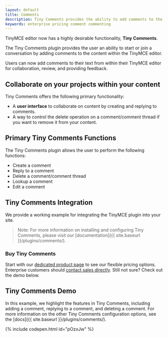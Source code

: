 ```yaml
---
layout: default
title: Comments
description: Tiny Comments provides the ability to add comments to the content and collaborate with other users for content editing.
keywords: enterprise pricing comment commenting
---
```


TinyMCE editor now has a highly desirable functionality, **Tiny Comments**.

The Tiny Comments plugin provides the user an ability to start or join a conversation by adding comments to the content within the TinyMCE editor.

Users can now add comments to their text from within their TinyMCE editor for collaboration, review, and providing feedback.


## Collaborate on your projects within your content

Tiny Comments offers the following primary functionality:

* A **user interface** to collaborate on content by creating and replying to comments.
* A way to control the delete operation on a comment/comment thread if you want to remove it from your content.

## Primary Tiny Comments Functions

The Tiny Comments plugin allows the user to perform the following functions:

* Create a comment
* Reply to a comment
* Delete a comment/comment thread
* Lookup a comment
* Edit a comment

## Tiny Comments Integration

We provide a working example for integrating the TinyMCE plugin into your site.

> Note: For more information on installing and configuring Tiny Comments, please visit our [documentation]({{ site.baseurl }}/plugins/comments/).

### Buy Tiny Comments

Start with our [dedicated product page](https://www.tiny.cloud/pricing/) to see our flexible pricing options. Enterprise customers should [contact sales directly](https://www.tinymce.com/pricing/). Still not sure? Check out the demo below.

## Tiny Comments Demo

In this example, we highlight the features in Tiny Comments, including adding a comment, replying to a comment, and deleting a comment. For more information on the other Tiny Comments configuration options, see the [docs]({{ site.baseurl }}/plugins/comments/).

{% include codepen.html id="pOzxJw" %}
